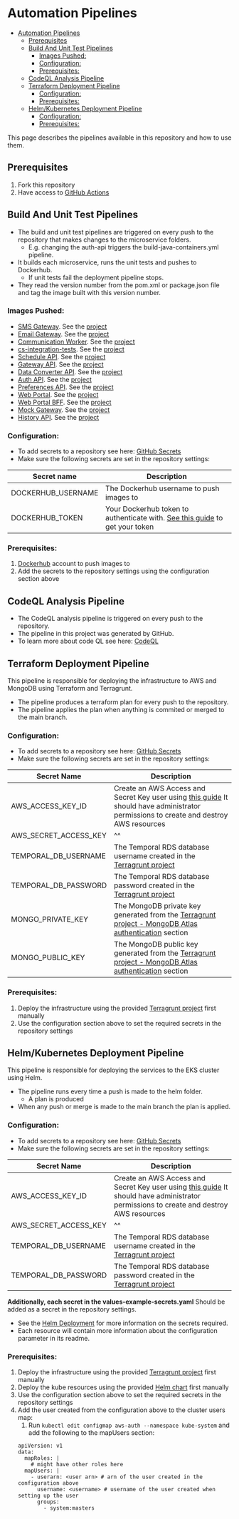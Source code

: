 # Automation Pipelines

<!-- TOC -->
* [Automation Pipelines](#automation-pipelines)
  * [Prerequisites](#prerequisites)
  * [Build And Unit Test Pipelines](#build-and-unit-test-pipelines)
    * [Images Pushed:](#images-pushed)
    * [Configuration:](#configuration)
    * [Prerequisites:](#prerequisites-1)
  * [CodeQL Analysis Pipeline](#codeql-analysis-pipeline)
  * [Terraform Deployment Pipeline](#terraform-deployment-pipeline)
    * [Configuration:](#configuration-1)
    * [Prerequisites:](#prerequisites-2)
  * [Helm/Kubernetes Deployment Pipeline](#helmkubernetes-deployment-pipeline)
    * [Configuration:](#configuration-2)
    * [Prerequisites:](#prerequisites-3)
<!-- TOC -->

This page describes the pipelines available in this repository and how to use them.

## Prerequisites

1. Fork this repository
2. Have access to [GitHub Actions](https://github.com/features/actions)

## Build And Unit Test Pipelines

- The build and unit test pipelines are triggered on every push to the repository that makes changes to the microservice
  folders.
    - E.g. changing the auth-api triggers the build-java-containers.yml pipeline.
- It builds each microservice, runs the unit tests and pushes to Dockerhub.
    - If unit tests fail the deployment pipeline stops.
- They read the version number from the pom.xml or package.json file and tag the image built with this version number.

### Images Pushed:

- [SMS Gateway](https://hub.docker.com/r/cameronward/sms-gateway). See the [project](../../sms-gateway)
- [Email Gateway](https://hub.docker.com/r/cameronward/email-gateway). See the [project](../../email-gateway)
- [Communication Worker](https://hub.docker.com/r/cameronward/communication-worker). See
  the [project](../../communication-worker)
- [cs-integration-tests](https://hub.docker.com/r/cameronward/cs-integration-tests). See
  the [project](../../integration-tests)
- [Schedule API](https://hub.docker.com/r/cameronward/schedule-api). See the [project](../../schedule-api)
- [Gateway API](https://hub.docker.com/r/cameronward/gateway-api). See the [project](../../gateway-api)
- [Data Converter API](https://hub.docker.com/r/cameronward/gateway-api). See the [project](../../data-converter-api)
- [Auth API](https://hub.docker.com/r/cameronward/gateway-api). See the [project](../../auth-api)
- [Preferences API](https://hub.docker.com/r/cameronward/preferences-api). See the [project](../../preferences-api)
- [Web Portal](https://hub.docker.com/r/cameronward/cs-web-portal). See the [project](../../web-portal)
- [Web Portal BFF](https://hub.docker.com/r/cameronward/cs-web-portal-bff). See the [project](../../web-portal-bff)
- [Mock Gateway](https://hub.docker.com/r/cameronward/mock-gateway). See the [project](../../mock-gateway)
- [History API](https://hub.docker.com/r/cameronward/history-api). See the [project](../../history-api)

### Configuration:

- To add secrets to a repository see
  here: [GitHub Secrets](https://docs.github.com/en/actions/security-guides/using-secrets-in-github-actions#creating-secrets-for-a-repository)
- Make sure the following secrets are set in the repository settings:

| Secret name        | Description                                                                                                                                   |
|--------------------|-----------------------------------------------------------------------------------------------------------------------------------------------|
| DOCKERHUB_USERNAME | The Dockerhub username to push images to                                                                                                      |
| DOCKERHUB_TOKEN    | Your Dockerhub token to authenticate with. [See this guide](https://docs.docker.com/security/for-developers/access-tokens/) to get your token |

### Prerequisites:

1. [Dockerhub](https://hub.docker.com/) account to push images to
2. Add the secrets to the repository settings using the configuration section above

## CodeQL Analysis Pipeline

- The CodeQL analysis pipeline is triggered on every push to the repository.
- The pipeline in this project was generated by GitHub.
- To learn more about code QL see
  here: [CodeQL](https://docs.github.com/en/code-security/code-scanning/automating-code-scanning-with-github-actions/about-code-scanning)

## Terraform Deployment Pipeline

This pipeline is responsible for deploying the infrastructure to AWS and MongoDB using Terraform and Terragrunt.

- The pipeline produces a terraform plan for every push to the repository.
- The pipeline applies the plan when anything is commited or merged to the main branch.

### Configuration:

- To add secrets to a repository see
  here: [GitHub Secrets](https://docs.github.com/en/actions/security-guides/using-secrets-in-github-actions#creating-secrets-for-a-repository)
- Make sure the following secrets are set in the repository settings:

| Secret Name           | Description                                                                                                                                                                                                                |
|-----------------------|----------------------------------------------------------------------------------------------------------------------------------------------------------------------------------------------------------------------------|
| AWS_ACCESS_KEY_ID     | Create an AWS Access and Secret Key user using [this guide](https://docs.aws.amazon.com/IAM/latest/UserGuide/id_credentials_access-keys.html) It should have administrator permissions to create and destroy AWS resources |
| AWS_SECRET_ACCESS_KEY | ^^                                                                                                                                                                                                                         |
| TEMPORAL_DB_USERNAME  | The Temporal RDS database username created in the [Terragrunt project](../../deployment/terragrunt/README.md#temporal-database-credentials)                                                                                |
| TEMPORAL_DB_PASSWORD  | The Temporal RDS database password created in the [Terragrunt project](../../deployment/terragrunt/README.md#temporal-database-credentials)                                                                                |
| MONGO_PRIVATE_KEY     | The MongoDB private key generated from the [Terragrunt project - MongoDB Atlas authentication](../../deployment/terragrunt/README.md#mongodb-atlas-authentication) section                                                 |
| MONGO_PUBLIC_KEY      | The MongoDB public key generated from the [Terragrunt project - MongoDB Atlas authentication](../../deployment/terragrunt/README.md#mongodb-atlas-authentication) section                                                  |

### Prerequisites:

1. Deploy the infrastructure using the provided [Terragrunt project](../../deployment/terragrunt) first manually
2. Use the configuration section above to set the required secrets in the repository settings

## Helm/Kubernetes Deployment Pipeline

This pipeline is responsible for deploying the services to the EKS cluster using Helm.

- The pipeline runs every time a push is made to the helm folder.
    - A plan is produced
- When any push or merge is made to the main branch the plan is applied.

### Configuration:

- To add secrets to a repository see
  here: [GitHub Secrets](https://docs.github.com/en/actions/security-guides/using-secrets-in-github-actions#creating-secrets-for-a-repository)
- Make sure the following secrets are set in the repository settings:

| Secret Name           | Description                                                                                                                                                                                                                |
|-----------------------|----------------------------------------------------------------------------------------------------------------------------------------------------------------------------------------------------------------------------|
| AWS_ACCESS_KEY_ID     | Create an AWS Access and Secret Key user using [this guide](https://docs.aws.amazon.com/IAM/latest/UserGuide/id_credentials_access-keys.html) It should have administrator permissions to create and destroy AWS resources |
| AWS_SECRET_ACCESS_KEY | ^^                                                                                                                                                                                                                         |
| TEMPORAL_DB_USERNAME  | The Temporal RDS database username created in the [Terragrunt project](../../deployment/terragrunt/README.md#temporal-database-credentials)                                                                                |
| TEMPORAL_DB_PASSWORD  | The Temporal RDS database password created in the [Terragrunt project](../../deployment/terragrunt/README.md#temporal-database-credentials)                                                                                |

**Additionally, each secret in the values-example-secrets.yaml** Should be added as a secret in the repository settings.

* See the [Helm Deployment](../../deployment/helm) for more information on the secrets required.
* Each resource will contain more information about the configuration parameter in its readme.

### Prerequisites:

1. Deploy the infrastructure using the provided [Terragrunt project](../../deployment/terragrunt) first manually
2. Deploy the kube resources using the provided [Helm chart](../../deployment/helm) first manually
3. Use the configuration section above to set the required secrets in the repository settings
4. Add the user created from the configuration above to the cluster users map:
    1. Run `kubectl edit configmap aws-auth --namespace kube-system` and add the following to the mapUsers section:
    ```kubernetes helm
    apiVersion: v1
    data:
      mapRoles: |
        # might have other roles here
      mapUsers: |
        - userarn: <user arn> # arn of the user created in the configuration above
          username: <username> # username of the user created when setting up the user
          groups:
            - system:masters
    ```
